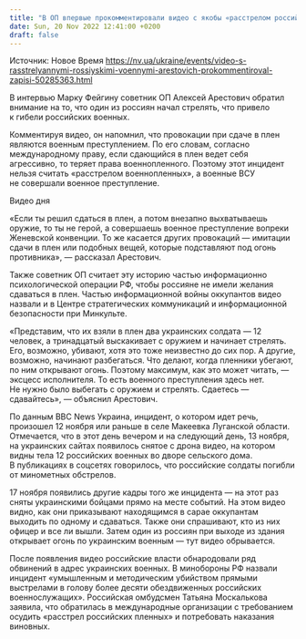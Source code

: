```yaml
---
title: "В ОП впервые прокомментировали видео с якобы «расстрелом российских военнопленных». Украина проводит служебное расследование"
date: Sun, 20 Nov 2022 12:41:00 +0200
draft: false
---
```

Источник: Новое Время https://nv.ua/ukraine/events/video-s-rasstrelyannymi-rossiyskimi-voennymi-arestovich-prokommentiroval-zapisi-50285363.html


В интервью Марку Фейгину советник ОП Алексей Арестович обратил внимание на то, что один из россиян начал стрелять, что привело к гибели российских военных.

Комментируя видео, он напомнил, что провокации при сдаче в плен являются военным преступлением. По его словам, согласно международному праву, если сдающийся в плен ведет себя агрессивно, то теряет права военнопленного. Поэтому этот инцидент нельзя считать «расстрелом военнопленных», а военные ВСУ не совершали военное преступление.

 Видео дня   

«Если ты решил сдаться в плен, а потом внезапно выхватываешь оружие, то ты не герой, а совершаешь военное преступление вопреки Женевской конвенции. То же касается других провокаций — имитации сдачи в плен или подобных вещей, которые подставляют под огонь противника», — рассказал Арестович.

Также советник ОП считает эту историю частью информационно психологической операции РФ, чтобы россияне не имели желания сдаваться в плен. Частью информационной войны оккупантов видео назвали и в Центре стратегических коммуникаций и информационной безопасности при Минкульте.

«Представим, что их взяли в плен два украинских солдата — 12 человек, а тринадцатый выскакивает с оружием и начинает стрелять. Его, возможно, убивают, хотя это тоже неизвестно до сих пор. А другие, возможно, начинают разбегаться. Что делают, когда пленники убегают, по ним открывают огонь. Поэтому максимум, как это может читать, — эксцесс исполнителя. То есть военного преступления здесь нет. Не нужно было выбегать с оружием и стрелять. Сдаетесь — сдавайтесь», — объяснил Арестович.

По данным BBC News Украина, инцидент, о котором идет речь, произошел 12 ноября или раньше в селе Макеевка Луганской области. Отмечается, что в этот день вечером и на следующий день, 13 ноября, на украинских сайтах появилось снятое с дрона видео, на котором видны тела 12 российских военных во дворе сельского дома. В публикациях в соцсетях говорилось, что российские солдаты погибли от минометных обстрелов.

17 ноября появились другие кадры того же инцидента — на этот раз сняты украинскими бойцами прямо на месте событий. На этом видео видно, как они приказывают находящимся в сарае оккупантам выходить по одному и сдаваться. Также они спрашивают, кто из них офицер и все ли вышли. Затем один из россиян при выходе из здания открывает огонь по украинским военным — тут видео обрывается.

После появления видео российские власти обнародовали ряд обвинений в адрес украинских военных. В минобороны РФ назвали инцидент «умышленным и методическим убийством прямыми выстрелами в голову более десяти обездвиженных российских военнослужащих». Российская омбудсмен Татьяна Москалькова заявила, что обратилась в международные организации с требованием осудить «расстрел российских пленных» и потребовать наказания виновных.
